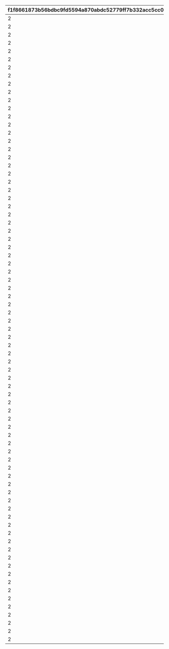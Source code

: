 |f1f8661873b56bdbc9fd5594a870abdc52779ff7b332acc5cc05a1d7b45a29ee|1aeba6c79183d9d44d41d9a6a4a895fb16345cac598f43cafa46654be9e696c2|5057e66d2d03ca3cccb3ac8ff13f1edf06b5ee3619d283d92a1518c97400583c|6327ff74fc870cc62e8a8d9c5229162639da5e25d8ed1e77c76a4c00db0b82b5|553315d2412718fcdd7a57e11e1fab0707d5015a6619edf7038562365ebe2367|104d8503a0682151e57a9e7819cf4a39285e0fd864b6c0c8e888b065f09adbd6|1a47557370fbf8ac3efd8cc1688a3db8f14757770afd0dc282823e27b2e91d0c|9a2635a68cfec20345a3b4107af61ab30ddd03e98b592a30a9e02e63a5efadb3|
| --- | --- | --- | --- | --- | --- | --- | --- |
|2|3|111|1|200|104|5|4|
|2|3|211|1|2|14|5|4|
|2|3|311|1|2|103|5|4|
|2|3|411|1|2|102|5|4|
|2|3|511|1|200|104|5|4|
|2|3|611|1|250|1|5|4|
|2|3|711|1|3|101|5|4|
|2|3|811|1|3|100|5|4|
|2|3|911|1|200|104|5|4|
|2|3|1011|1|250|1|5|4|
|2|3|1111|1|250|3|5|4|
|2|3|1112|1|250|5|5|4|
|2|3|1211|1|150|6|5|4|
|2|3|1212|1|150|7|5|4|
|2|3|1311|1|200|104|5|4|
|2|3|1411|1|2|103|5|4|
|2|3|1511|1|2|102|5|4|
|2|3|1611|1|250|1|5|4|
|2|3|1711|1|200|104|5|4|
|2|3|1811|1|500|2|5|4|
|2|3|1812|1|500|4|5|4|
|2|3|1911|1|3|101|5|4|
|2|3|2011|1|3|100|5|4|
|2|3|2111|1|200|104|5|4|
|2|3|2211|1|250|1|5|4|
|2|3|2311|1|3|100|5|4|
|2|3|2411|1|3|101|5|4|
|2|3|2511|1|200|104|5|4|
|2|3|2611|1|500|2|5|4|
|2|3|2612|1|500|4|5|4|
|2|3|2711|1|150|6|5|4|
|2|3|2712|1|150|7|5|4|
|2|3|2811|1|500|2|5|4|
|2|3|2812|1|500|4|5|4|
|2|3|2911|1|200|104|5|4|
|2|3|3011|1|250|3|5|4|
|2|3|3012|1|250|5|5|4|
|2|3|3111|1|3|100|5|4|
|2|3|3211|1|3|101|5|4|
|2|3|3311|1|200|104|5|4|
|2|3|3411|1|2|100|5|4|
|2|3|3511|1|200|104|5|4|
|2|3|3611|1|1|103|5|4|
|2|3|3711|1|1|102|5|4|
|2|3|3811|1|250|2|5|4|
|2|3|3812|1|250|4|5|4|
|2|3|3911|1|1|102|5|4|
|2|3|4011|1|200|104|5|4|
|2|3|4111|1|2|100|5|4|
|2|3|4211|1|150|6|5|4|
|2|3|4212|1|150|7|5|4|
|2|3|4311|1|200|104|5|4|
|2|3|4411|1|1|103|5|4|
|2|3|4511|1|200|104|5|4|
|2|3|4611|1|2|101|5|4|
|2|3|4711|1|1|102|5|4|
|2|3|4811|1|200|104|5|4|
|2|3|4911|1|1|103|5|4|
|2|3|5011|1|200|104|5|4|
|2|3|5111|1|2|101|5|4|
|2|3|5211|1|1|102|5|4|
|2|3|5311|1|200|104|5|4|
|2|3|5411|1|150|6|5|4|
|2|3|5412|1|150|7|5|4|
|2|3|5511|1|1|103|5|4|
|2|3|5611|1|200|104|5|4|
|2|3|5711|1|2|100|5|4|
|2|3|5811|1|2|101|5|4|
|2|3|5911|1|1|103|5|4|
|2|3|6011|1|200|104|5|4|
|2|3|6111|1|1|102|5|4|
|2|3|6211|1|250|2|5|4|
|2|3|6212|1|250|4|5|4|
|2|3|6311|1|200|104|5|4|
|2|3|6411|1|1|103|5|4|
|2|3|6511|1|1|102|5|4|
|2|3|6611|1|200|104|5|4|